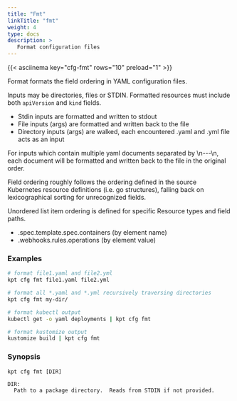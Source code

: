 ```yaml
---
title: "Fmt"
linkTitle: "fmt"
weight: 4
type: docs
description: >
   Format configuration files
---
```

<!--mdtogo:Short
    Format configuration files
-->

{{< asciinema key="cfg-fmt" rows="10" preload="1" >}}

Format formats the field ordering in YAML configuration files.

Inputs may be directories, files or STDIN.  Formatted resources must
include both `apiVersion` and `kind` fields.

- Stdin inputs are formatted and written to stdout
- File inputs (args) are formatted and written back to the file
- Directory inputs (args) are walked, each encountered .yaml and .yml file
  acts as an input

For inputs which contain multiple yaml documents separated by \n---\n,
each document will be formatted and written back to the file in the original
order.

Field ordering roughly follows the ordering defined in the source Kubernetes
resource definitions (i.e. go structures), falling back on lexicographical
sorting for unrecognized fields.

Unordered list item ordering is defined for specific Resource types and
field paths.

- .spec.template.spec.containers (by element name)
- .webhooks.rules.operations (by element value)

### Examples
<!--mdtogo:Examples-->
```sh
# format file1.yaml and file2.yml
kpt cfg fmt file1.yaml file2.yml
```

```sh
# format all *.yaml and *.yml recursively traversing directories
kpt cfg fmt my-dir/
```

```sh
# format kubectl output
kubectl get -o yaml deployments | kpt cfg fmt
```

```sh
# format kustomize output
kustomize build | kpt cfg fmt
```
<!--mdtogo-->

### Synopsis
<!--mdtogo:Long-->
    kpt cfg fmt [DIR]

    DIR:
      Path to a package directory.  Reads from STDIN if not provided.
<!--mdtogo-->
